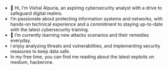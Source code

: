 - 👋 Hi, I’m Vishal Alpuria, an aspiring cybersecurity analyst with a drive to safeguard digital realms.
- I’m passionate about protecting information systems and networks, with hands-on technical experience and a commitment to staying up-to-date with the latest cybersecurity training.
- 🌱 I’m currently learning new attacks scenarios and their remedies everyday.
- I enjoy analyzing threats and vulnerabilities, and implementing security measures to keep data safe. 
- In my free time, you can find me reading about the latest exploits on medium, hackerone.


<!---
vishalalpuria/vishalalpuria is a ✨ special ✨ repository because its `README.md` (this file) appears on your GitHub profile.
You can click the Preview link to take a look at your changes.
--->
